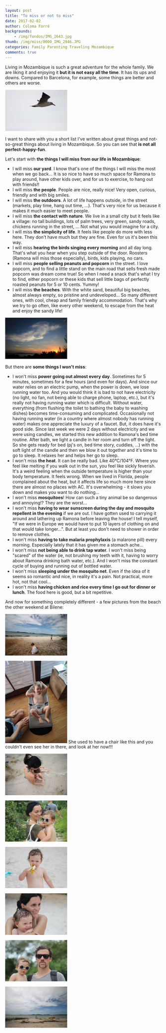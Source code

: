 ```yaml
---
layout: post
title: "To miss or not to miss"
date: 2017-02-02
author: Coloma Farré
backgrounds:
    - /img/fondos/IMG_2643.jpg
thumb: /img/miss/0000_IMG_2946.JPG
categories: Family Parenting Traveling Mozambique
comments: true
---
```


Living in Mozambique is such a great adventure for the whole family. We are liking it and enjoying it **but it is not easy all the time**. It has its ups and downs. Compared to Barcelona, for example, some things are better and others are worse.

<a href="/img/miss/0000_IMG_3928.JPG"> <img border="0" src= "/img/miss/0000_IMG_3928.JPG" width="200"></a>

I want to share with you a short list I've written about great things and not-so-great things about living in Mozambique. So you can see that **is not all perfect-happy-fun**.

Let's start with **the things I will miss from our life in Mozambique**:  

- I will miss **our yard**. I know that's one of the things I will miss the most when we go back... It is so nice to have so much space for Ramona to play around, have other kids over, and for us to exercise, to hang out with friends!!
- I will miss **the people**. People are nice, really nice! Very open, curious, friendly and with big smiles.
- I will miss **the outdoors**. A lot of life happens outside, in the street (markets, play time, hang out time, ...). That's very nice for us because it makes it much easier to meet people.
- I will miss **the contact with nature**. We live in a small city but it feels like a village: no tall buildings, lots of palm trees, very green, sandy roads, chickens running in the street, ... Not what you would imagine for a city.
- I will miss **the simplicity of life**. It feels like people do more with less here. They don't have much but they are fine. Even for us it's been this way.
- I will miss **hearing the birds singing every morning** and all day long. That's what you hear when you step outside of the door. Roosters (Ramona will miss those especially), birds, kids playing, no cars.
- I will miss **people selling peanuts and popcorn** in the street. I love popcorn, and to find a little stand on the main road that sells fresh made popcorn was dream come true! So when I need a snack that's what I try to find, either popcorn or these kids that sell little bags of perfectly roasted peanuts for 5 or 10 cents. Yummy!
- I will miss **the beaches**. With the white sand, beautiful big beaches, almost always empty, so pristine and undeveloped... So many different ones, with cool, cheap and family friendly accommodation. That's why we try to go often, like every other weekend, to escape from the heat and enjoy the sandy life!

<a href="/img/miss/0000_IMG_2946.JPG"> <img border="0" src= "/img/miss/0000_IMG_2946.JPG" width="200"></a>

But there are **some things I won't miss**:

- I won't miss **power going out almost every day**. Sometimes for 5 minutes, sometimes for a few hours (and even for days). And since our water relies on an electric pump, when the power is down, we lose running water too. And you would think it is bad to not have electricity (no light, no fan, not being able to charge phone, laptop, etc.), but it's really not having running water which is difficult. Without water, everything (from flushing the toilet to bathing the baby to washing dishes) becomes time-consuming and complicated. Occasionally not having running water (in a country where almost nobody has running water) makes one appreciate the luxury of a faucet.
But, it does have it's good side. Since last week we were 2 days without electricity and we were using candles, we started this new addition to Ramona's bed time routine. After bath, we light a candle in her room and turn off the light. So she gets ready for bed (pj's on, bed time story, cuddles, ...) with the soft light of the candle and then we blow it out together and it's time to go to sleep. It relaxes her and helps her go to sleep.
- I won't miss **the heat**. It can be really bad. Like 40°C/104°F. Where you feel like melting if you walk out in the sun, you feel like sickly feverish. It's a weird feeling when the outside temperature is higher than your body temperature. It feels wrong. When we lived in Florida, people complained about the heat, but it affects life so much more here since there are almost no places with AC. It's overwhelming - it slows you down and makes you want to do nothing...
- I won't miss **mosquitoes**! How can such a tiny animal be so dangerous and annoying!? They are the worst...
- I won't miss **having to wear sunscreen during the day and mosquito repellent in the evening** if we are out. I have gotten used to carrying it around and lathering up Ramona before leaving the house! I tell myself, "If we were in Europe we would have to put 10 layers of clothing on and that would take longer...". But at least you don't need to shower in order to remove clothes.
- I won't miss **having to take malaria prophylaxis** (a malarone pill) every morning. Especially lately that it has given me a stomach ache...
- I won't miss **not being able to drink tap water**. I won't miss being "scared" of the water (ie, not brushing my teeth with it, having to worry about Ramona drinking bath water, etc.). And I won't miss the constant cycle of buying and running out of bottled water.
- I won't miss **sleeping under the mosquito net**. Even if the idea of it seems so romantic and nice, in reality it's a pain. Not practical, more hot, not that cool...
- I won't miss **having chicken and rice every time I go out for dinner or lunch**. The food here is good, but a bit repetitive.

And now for something completely different - a few pictures from the beach the other weekend at Bilene:

<a href="/img/miss/0000_IMG_4920.JPG"> <img border="0" src= "/img/miss/0000_IMG_4920.JPG" width="200"></a>

<a href="/img/miss/0000_IMG_20170122_082140.JPG"> <img border="0" src= "/img/miss/0000_IMG_20170122_082140.JPG" width="200"></a> She used to have a chair like this and you couldn't even see her in there, and look at her now!!!

<a href="/img/miss/0000_IMG_4947.JPG"> <img border="0" src= "/img/miss/0000_IMG_4947.JPG" width="200"></a>

<a href="/img/miss/0000_IMG_4042.JPG"> <img border="0" src= "/img/miss/0000_IMG_4042.JPG" width="200"></a>

<a href="/img/miss/0000_IMG_3939.JPG"> <img border="0" src= "/img/miss/0000_IMG_3939.JPG" width="200"></a>

<a href="/img/miss/0000_IMG_3887.JPG"> <img border="0" src= "/img/miss/0000_IMG_3887.JPG" width="200"></a>

<a href="/img/miss/0000_IMG_4047.JPG"> <img border="0" src= "/img/miss/0000_IMG_4047.JPG" width="200"></a>

<a href="/img/miss/0000_IMG_4928.JPG"> <img border="0" src= "/img/miss/0000_IMG_4928.JPG" width="200"></a>
